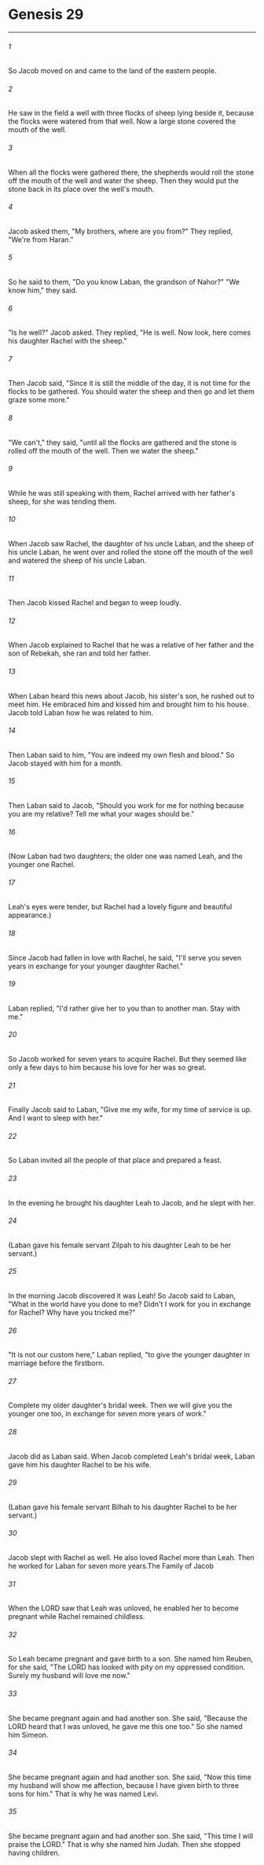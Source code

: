 # Genesis 29
***



###### 1 
So Jacob moved on and came to the land of the eastern people. 

###### 2 
He saw in the field a well with three flocks of sheep lying beside it, because the flocks were watered from that well. Now a large stone covered the mouth of the well. 

###### 3 
When all the flocks were gathered there, the shepherds would roll the stone off the mouth of the well and water the sheep. Then they would put the stone back in its place over the well's mouth. 

###### 4 
Jacob asked them, "My brothers, where are you from?" They replied, "We're from Haran." 

###### 5 
So he said to them, "Do you know Laban, the grandson of Nahor?" "We know him," they said. 

###### 6 
"Is he well?" Jacob asked. They replied, "He is well. Now look, here comes his daughter Rachel with the sheep." 

###### 7 
Then Jacob said, "Since it is still the middle of the day, it is not time for the flocks to be gathered. You should water the sheep and then go and let them graze some more." 

###### 8 
"We can't," they said, "until all the flocks are gathered and the stone is rolled off the mouth of the well. Then we water the sheep." 

###### 9 
While he was still speaking with them, Rachel arrived with her father's sheep, for she was tending them. 

###### 10 
When Jacob saw Rachel, the daughter of his uncle Laban, and the sheep of his uncle Laban, he went over and rolled the stone off the mouth of the well and watered the sheep of his uncle Laban. 

###### 11 
Then Jacob kissed Rachel and began to weep loudly. 

###### 12 
When Jacob explained to Rachel that he was a relative of her father and the son of Rebekah, she ran and told her father. 

###### 13 
When Laban heard this news about Jacob, his sister's son, he rushed out to meet him. He embraced him and kissed him and brought him to his house. Jacob told Laban how he was related to him. 

###### 14 
Then Laban said to him, "You are indeed my own flesh and blood." So Jacob stayed with him for a month. 

###### 15 
Then Laban said to Jacob, "Should you work for me for nothing because you are my relative? Tell me what your wages should be." 

###### 16 
(Now Laban had two daughters; the older one was named Leah, and the younger one Rachel. 

###### 17 
Leah's eyes were tender, but Rachel had a lovely figure and beautiful appearance.) 

###### 18 
Since Jacob had fallen in love with Rachel, he said, "I'll serve you seven years in exchange for your younger daughter Rachel." 

###### 19 
Laban replied, "I'd rather give her to you than to another man. Stay with me." 

###### 20 
So Jacob worked for seven years to acquire Rachel. But they seemed like only a few days to him because his love for her was so great. 

###### 21 
Finally Jacob said to Laban, "Give me my wife, for my time of service is up. And I want to sleep with her." 

###### 22 
So Laban invited all the people of that place and prepared a feast. 

###### 23 
In the evening he brought his daughter Leah to Jacob, and he slept with her. 

###### 24 
(Laban gave his female servant Zilpah to his daughter Leah to be her servant.) 

###### 25 
In the morning Jacob discovered it was Leah! So Jacob said to Laban, "What in the world have you done to me? Didn't I work for you in exchange for Rachel? Why have you tricked me?" 

###### 26 
"It is not our custom here," Laban replied, "to give the younger daughter in marriage before the firstborn. 

###### 27 
Complete my older daughter's bridal week. Then we will give you the younger one too, in exchange for seven more years of work." 

###### 28 
Jacob did as Laban said. When Jacob completed Leah's bridal week, Laban gave him his daughter Rachel to be his wife. 

###### 29 
(Laban gave his female servant Bilhah to his daughter Rachel to be her servant.) 

###### 30 
Jacob slept with Rachel as well. He also loved Rachel more than Leah. Then he worked for Laban for seven more years.The Family of Jacob 

###### 31 
When the LORD saw that Leah was unloved, he enabled her to become pregnant while Rachel remained childless. 

###### 32 
So Leah became pregnant and gave birth to a son. She named him Reuben, for she said, "The LORD has looked with pity on my oppressed condition. Surely my husband will love me now." 

###### 33 
She became pregnant again and had another son. She said, "Because the LORD heard that I was unloved, he gave me this one too." So she named him Simeon. 

###### 34 
She became pregnant again and had another son. She said, "Now this time my husband will show me affection, because I have given birth to three sons for him." That is why he was named Levi. 

###### 35 
She became pregnant again and had another son. She said, "This time I will praise the LORD." That is why she named him Judah. Then she stopped having children.
